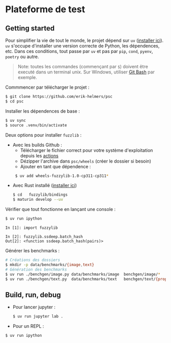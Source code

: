 # Plateforme de test


## Getting started

Pour simplifier la vie de tout le monde, le projet dépend sur `uv` ([installer ici](https://github.com/astral-sh/uv?tab=readme-ov-file#installation)).
`uv` s'occupe d'installer une version correcte de Python, les dépendences, etc. 
Dans ces conditions, tout passe par `uv` et pas par `pip`, `cond`, `pyenv`, `poetry` ou autre.

> Note: toutes les commandes (commençant par `$`) doivent être executé dans un terminal unix.
> Sur Windows, utiliser [Git Bash](https://git-scm.com/downloads) par exemple.



Commmencer par télécharger le projet : 
``` sh
$ git clone https://github.com/erik-helmers/psc 
$ cd psc
```

Installer les dépendences de base : 

``` sh
$ uv sync
$ source .venv/bin/activate
```

Deux options pour installer `fuzzlib` : 

- Avec les builds Github : 
    - Télécharger le fichier correct pour votre système d'exploitation depuis les [actions](https://github.com/erik-helmers/psc/actions)
    - Dézipper l'archive dans `psc/wheels` (créer le dossier si besoin)
    - Ajouter en tant que dépendence : 
    ```sh
     $ uv add wheels-fuzzylib-1.0-cp311-cp311*
    ```
- Avec Rust installé ([installer ici](https://www.rust-lang.org/tools/install))
    ``` sh
    $ cd   fuzzylib/bindings
    $ maturin develop --uv 
    ```

Vérifier que tout fonctionne en lançant une console : 
``` sh
$ uv run ipython 
```
``` ipython
In [1]: import fuzzylib

In [2]: fuzzylib.ssdeep.batch_hash
Out[2]: <function ssdeep.batch_hash(pairs)>
```

Générer les benchmarks : 
``` sh
# Créations des dossiers 
$ mkdir -p data/benchmarks/{image,text} 
# Génération des benchmarks
$ uv run ./benchgen/image.py data/benchmarks/image  benchgen/image/*
$ uv run ./benchgen/text.py  data/benchmarks/text   benchgen/text/{proposition.txt,*}
```


## Build, run, debug

- Pour lancer jupyter : 
    ```sh
    $ uv run jupyter lab . 
    ```

- Pour un REPL : 

``` sh
$ uv run ipython
```

